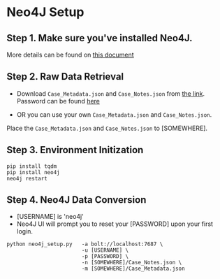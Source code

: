 # Neo4J Setup

## Step 1. Make sure you've installed Neo4J.
More details can be found on [this document](https://shorturl.at/lyKTZ)

## Step 2. Raw Data Retrieval
* Download `Case_Metadata.json` and `Case_Notes.json` from [the link](https://mynbox.nus.edu.sg/u/ttsM25_bDPCk2wz1/435f6f30-4a25-4504-b946-c2ecc5aa877c?l).
Password can be found [here](mailto:mingzhe@nus.edu.sg)

* OR you can use your own `Case_Metadata.json` and `Case_Notes.json`.

Place the `Case_Metadata.json` and `Case_Notes.json` to [SOMEWHERE].

## Step 3. Environment Initization
```shell
pip install tqdm
pip install neo4j
neo4j restart
```

## Step 4. Neo4J Data Conversion
* [USERNAME] is 'neo4j'
* Neo4J UI will prompt you to reset your [PASSWORD] upon your first login.

```shell
python neo4j_setup.py   -a bolt://localhost:7687 \
                        -u [USERNAME] \
                        -p [PASSWORD] \
                        -n [SOMEWHERE]/Case_Notes.json \
                        -m [SOMEWHERE]/Case_Metadata.json
```
